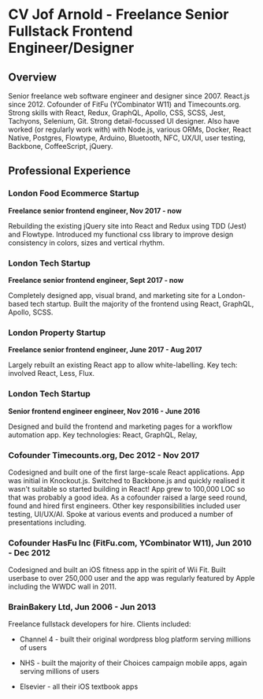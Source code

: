 # CV Jof Arnold - Freelance Senior Fullstack Frontend Engineer/Designer

## Overview

Senior freelance web software engineer and designer since 2007. React.js since 2012. Cofounder of FitFu (YCombinator W11) and Timecounts.org. Strong skills with React, Redux, GraphQL, Apollo, CSS, SCSS, Jest, Tachyons, Selenium, Git. Strong detail-focussed UI designer. Also have worked (or regularly work with) with Node.js, various ORMs, Docker, React Native, Postgres, Flowtype, Arduino, Bluetooth, NFC, UX/UI, user testing, Backbone, CoffeeScript, jQuery.

## Professional Experience

### London Food Ecommerce Startup

**Freelance senior frontend engineer, Nov 2017 - now**

Rebuilding the existing jQuery site into React and Redux using TDD (Jest) and Flowtype. Introduced my functional css library to improve design consistency in colors, sizes and vertical rhythm.

### London Tech Startup

**Freelance senior frontend engineer, Sept 2017 - now**

Completely designed app, visual brand, and marketing site for a London-based tech startup. Built the majority of the frontend using React, GraphQL, Apollo, SCSS.

### London Property Startup

**Freelance senior frontend engineer, June 2017 - Aug 2017**

Largely rebuilt an existing React app to allow white-labelling. Key tech: involved React, Less, Flux.

### London Tech Startup

**Senior frontend engineer engineer, Nov 2016 - June 2016**

Designed and build the frontend and marketing pages for a workflow automation app. Key technologies: React, GraphQL, Relay, 

### Cofounder Timecounts.org, Dec 2012 - Nov 2017

Codesigned and built one of the first large-scale React applications. App was initial in Knockout.js. Switched to Backbone.js and quickly realised it wasn't suitable so started building in React! App grew to 100,000 LOC so that was probably a good idea. As a cofounder raised a large seed round, found and hired first engineers. Other key responsibilities included user testing, UI/UX/AI. Spoke at various events and produced a number of presentations including.

### Cofounder HasFu Inc (FitFu.com, YCombinator W11), Jun 2010 - Dec 2012

Codesigned and built an iOS fitness app in the spirit of Wii Fit. Built userbase to over 250,000 user and the app was regularly featured by Apple including the WWDC wall in 2011.

### BrainBakery Ltd, Jun 2006 - Jun 2013

Freelance fullstack developers for hire. Clients included:

- Channel 4 - built their original wordpress blog platform serving millions of users

- NHS - built the majority of their Choices campaign mobile apps, again serving millions of users

- Elsevier - all their iOS textbook apps

